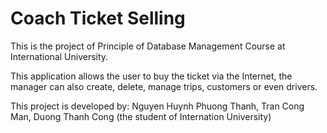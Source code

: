 # Coach Ticket Selling
This is the project of Principle of Database Management Course at International University.

This application allows the user to buy the ticket via the Internet, the manager can also create, delete, manage trips, customers or even drivers.

This project is developed by: Nguyen Huynh Phuong Thanh, Tran Cong Man, Duong Thanh Cong (the student of Internation University)
